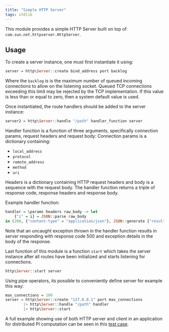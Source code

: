 ```yaml
---
title: "Simple HTTP Server"
tags: stdlib
---
```


This module provides a simple HTTP Server built on top of `com.sun.net.httpserver.HttpServer`.

## Usage
To create a server instance, one must first instantiate it using:

```haskell
server = http\Server::create bind_address port backlog
```

Where the `backlog` is is the maximum number of queued incoming connections to allow on the listening socket. Queued TCP connections exceeding this limit may be rejected by the TCP implementation. If this value is less than or equal to zero, then a system default value is used.

Once instantiated, the route handlers should be added to the server instance:

```haskell
server2 = http\Server::handle "/path" handler_function server
```

Handler function is a function of three arguments, specifically connection params, request headers and request body:
Connection params is a dictionary containing:
* `local_address`
* `protocol`
* `remote_address`
* `method`
* `uri`

Headers is a dictionary containing HTTP request headers and body is a sequence with the request body.
The handler function returns a triple of response code, response headers and response body.

Example handler function:

```haskell
handler = \params headers raw_body -> let
    {"i" = i} = JSON::parse raw_body
in (200, {"content-type" = "application/json"}, JSON::generate {"result" = i * 2})
```

Note that an uncaught exception thrown in the handler function results in server responding with response code 500 and exception details in the body of the response.

Last function of this module is a function `start` which takes the server instance after all routes have been initialized and starts listening for connections.

```haskell
http\Server::start server
```

Using pipe operators, its possible to conveniently define server for example this way:

```haskell
max_connections = 100
server = http\Server::create "127.0.0.1" port max_connections
        |> http\Server::handle "/path" handler
        |> http\Server::start
```

A full example showing use of both HTTP server and client in an application for distributed PI computation can be seen in this [test case](https://github.com/yatta-lang/yatta/blob/master/language/tests/DistributedPiCalculation.yatta).
